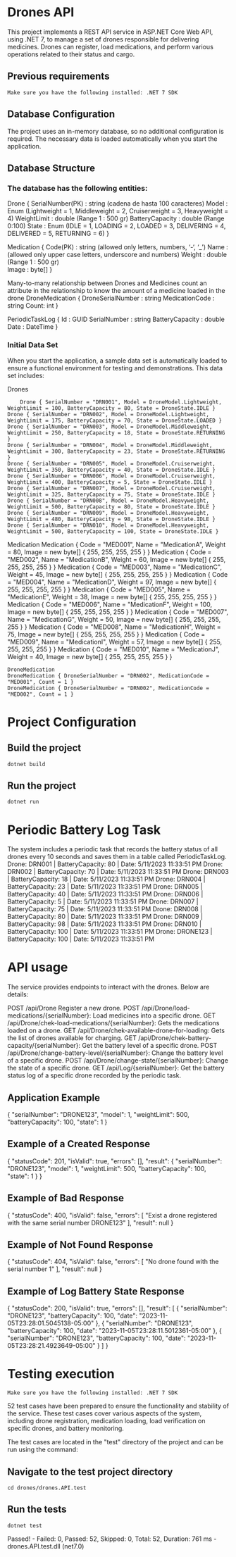 # Drones API

This project implements a REST API service in ASP.NET Core Web API, using .NET 7, to manage a set of drones responsible for delivering medicines. Drones can register, load medications, and perform various operations related to their status and cargo.

## Previous requirements
	Make sure you have the following installed: .NET 7 SDK

## Database Configuration

The project uses an in-memory database, so no additional configuration is required. The necessary data is loaded automatically when you start the application.

## Database Structure

### The database has the following entities:

  Drone
  {
    SerialNumber(PK) : string (cadena de hasta 100 caracteres)
    Model : Enum (Lightweight = 1, Middleweight = 2, Cruiserweight = 3, Heavyweight = 4)
    WeightLimit : double (Range 1 : 500 gr)
    BatteryCapacity : double (Range 0:100)
    State : Enum (IDLE = 1, LOADING = 2, LOADED = 3, DELIVERING = 4, DELIVERED = 5, RETURNING = 6)
  }

  Medication
  {
    Code(PK) : string (allowed only letters, numbers, ‘-‘, ‘_’)
    Name : (allowed only upper case letters, underscore and numbers)
    Weight : double (Range 1 : 500 gr)	
    Image : byte[]
  }

  Many-to-many relationship between Drones and Medicines count an attribute in the relationship to know the amount of a medicine loaded in the drone
  DroneMedication 
  {	
    DroneSerialNumber : string
    MedicationCode : string
    Count: int
  }

  PeriodicTaskLog
  {
    Id : GUID
    SerialNumber : string
    BatteryCapacity : double
    Date : DateTime
  }		

### Initial Data Set
When you start the application, a sample data set is automatically loaded to ensure a functional environment for testing and demonstrations.
This data set includes:
	
  Drones
	
		Drone { SerialNumber = "DRN001", Model = DroneModel.Lightweight, WeightLimit = 100, BatteryCapacity = 80, State = DroneState.IDLE }
    Drone { SerialNumber = "DRN002", Model = DroneModel.Lightweight, WeightLimit = 175, BatteryCapacity = 70, State = DroneState.LOADED }
    Drone { SerialNumber = "DRN003", Model = DroneModel.Middleweight, WeightLimit = 250, BatteryCapacity = 18, State = DroneState.RETURNING }
    Drone { SerialNumber = "DRN004", Model = DroneModel.Middleweight, WeightLimit = 300, BatteryCapacity = 23, State = DroneState.RETURNING }
    Drone { SerialNumber = "DRN005", Model = DroneModel.Cruiserweight, WeightLimit = 350, BatteryCapacity = 40, State = DroneState.IDLE }
    Drone { SerialNumber = "DRN006", Model = DroneModel.Cruiserweight, WeightLimit = 400, BatteryCapacity = 5, State = DroneState.IDLE }
    Drone { SerialNumber = "DRN007", Model = DroneModel.Cruiserweight, WeightLimit = 325, BatteryCapacity = 75, State = DroneState.IDLE }
    Drone { SerialNumber = "DRN008", Model = DroneModel.Heavyweight, WeightLimit = 500, BatteryCapacity = 80, State = DroneState.IDLE }
    Drone { SerialNumber = "DRN009", Model = DroneModel.Heavyweight, WeightLimit = 480, BatteryCapacity = 98, State = DroneState.IDLE }
    Drone { SerialNumber = "DRN010", Model = DroneModel.Heavyweight, WeightLimit = 500, BatteryCapacity = 100, State = DroneState.IDLE }
		
  Medication
    Medication { Code = "MED001", Name = "MedicationA", Weight = 80, Image = new byte[] { 255, 255, 255, 255 } }
    Medication { Code = "MED002", Name = "MedicationB", Weight = 60, Image = new byte[] { 255, 255, 255, 255 } }
    Medication { Code = "MED003", Name = "MedicationC", Weight = 45, Image = new byte[] { 255, 255, 255, 255 } }
    Medication { Code = "MED004", Name = "MedicationD", Weight = 97, Image = new byte[] { 255, 255, 255, 255 } }
    Medication { Code = "MED005", Name = "MedicationE", Weight = 38, Image = new byte[] { 255, 255, 255, 255 } }
    Medication { Code = "MED006", Name = "MedicationF", Weight = 100, Image = new byte[] { 255, 255, 255, 255 } }
    Medication { Code = "MED007", Name = "MedicationG", Weight = 50, Image = new byte[] { 255, 255, 255, 255 } }
    Medication { Code = "MED008", Name = "MedicationH", Weight = 75, Image = new byte[] { 255, 255, 255, 255 } }
    Medication { Code = "MED009", Name = "MedicationI", Weight = 57, Image = new byte[] { 255, 255, 255, 255 } }
    Medication { Code = "MED010", Name = "MedicationJ", Weight = 40, Image = new byte[] { 255, 255, 255, 255 } }
		
	DroneMedication
    DroneMedication { DroneSerialNumber = "DRN002", MedicationCode = "MED001", Count = 1 }
    DroneMedication { DroneSerialNumber = "DRN002", MedicationCode = "MED002", Count = 1 }
	
	
# Project Configuration

## Build the project
	dotnet build

## Run the project
	dotnet run

# Periodic Battery Log Task
The system includes a periodic task that records the battery status of all drones every 10 seconds and saves them in a table called PeriodicTaskLog.
	Drone: DRN001     | BatteryCapacity: 80  | Date: 5/11/2023 11:33:51 PM
  Drone: DRN002     | BatteryCapacity: 70  | Date: 5/11/2023 11:33:51 PM
  Drone: DRN003     | BatteryCapacity: 18  | Date: 5/11/2023 11:33:51 PM
  Drone: DRN004     | BatteryCapacity: 23  | Date: 5/11/2023 11:33:51 PM
  Drone: DRN005     | BatteryCapacity: 40  | Date: 5/11/2023 11:33:51 PM
  Drone: DRN006     | BatteryCapacity: 5   | Date: 5/11/2023 11:33:51 PM
  Drone: DRN007     | BatteryCapacity: 75  | Date: 5/11/2023 11:33:51 PM
  Drone: DRN008     | BatteryCapacity: 80  | Date: 5/11/2023 11:33:51 PM
  Drone: DRN009     | BatteryCapacity: 98  | Date: 5/11/2023 11:33:51 PM
  Drone: DRN010     | BatteryCapacity: 100 | Date: 5/11/2023 11:33:51 PM
  Drone: DRONE123   | BatteryCapacity: 100 | Date: 5/11/2023 11:33:51 PM

# API usage
The service provides endpoints to interact with the drones. Below are details:

  POST /api/Drone Register a new drone.
  POST /api/Drone/load-medications/{serialNumber}: Load medicines into a specific drone.
  GET /api/Drone/chek-load-medications/{serialNumber}: Gets the medications loaded on a drone.
  GET /api/Drone/chek-available-drone-for-loading: Gets the list of drones available for charging.
  GET /api/Drone/chek-battery-capacity/{serialNumber}: Get the battery level of a specific drone.
  POST /api/Drone/change-battery-level/{serialNumber}: Change the battery level of a specific drone.
  POST /api/Drone/change-state/{serialNumber}: Change the state of a specific drone.
  GET /api/Log/{serialNumber}: Get the battery status log of a specific drone recorded by the periodic task.

## Application Example
  {
    "serialNumber": "DRONE123",
    "model": 1,
    "weightLimit": 500,
    "batteryCapacity": 100,
    "state": 1
  }

## Example of a Created Response
  {
    "statusCode": 201,
    "isValid": true,
    "errors": [],
    "result": {
      "serialNumber": "DRONE123",
      "model": 1,
      "weightLimit": 500,
      "batteryCapacity": 100,
      "state": 1
    }
  }

## Example of Bad Response
  {
    "statusCode": 400,
    "isValid": false,
    "errors": [
      "Exist a drone registered with the same serial number DRONE123"
    ],
    "result": null
  }

## Example of Not Found Response
  {
    "statusCode": 404,
    "isValid": false,
    "errors": [
      "No drone found with the serial number 1"
    ],
    "result": null
  }

## Example of Log Battery State Response
  {
    "statusCode": 200,
    "isValid": true,
    "errors": [],
    "result": [
      {
        "serialNumber": "DRONE123",
        "batteryCapacity": 100,
        "date": "2023-11-05T23:28:01.5045138-05:00"
      },
      {
        "serialNumber": "DRONE123",
        "batteryCapacity": 100,
        "date": "2023-11-05T23:28:11.5012361-05:00"
      },
      {
        "serialNumber": "DRONE123",
        "batteryCapacity": 100,
        "date": "2023-11-05T23:28:21.4923649-05:00"
      }
    ]
  }

# Testing execution
	Make sure you have the following installed: .NET 7 SDK

52 test cases have been prepared to ensure the functionality and stability of the service.
These test cases cover various aspects of the system, including drone registration, medication loading, load verification on specific drones, and battery monitoring.

The test cases are located in the "test" directory of the project and can be run using the command:


## Navigate to the test project directory
	cd drones/drones.API.test

## Run the tests
	dotnet test

Passed!  - Failed:     0, Passed:    52, Skipped:     0, Total:    52, Duration: 761 ms - drones.API.test.dll (net7.0)